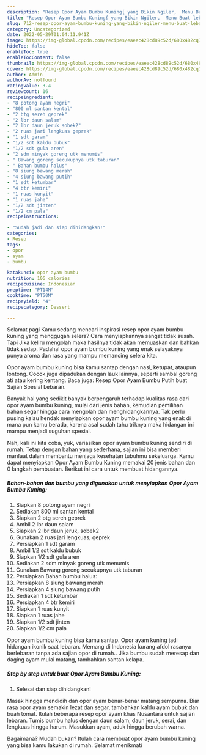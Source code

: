 ```yaml
---
description: "Resep Opor Ayam Bumbu Kuning{ yang Bikin Ngiler,  Menu Buat lebaran"
title: "Resep Opor Ayam Bumbu Kuning{ yang Bikin Ngiler,  Menu Buat lebaran"
slug: 712-resep-opor-ayam-bumbu-kuning-yang-bikin-ngiler-menu-buat-lebaran
category: Uncategorized
date: 2022-05-29T01:04:11.941Z
image: https://img-global.cpcdn.com/recipes/eaeec428cd89c52d/680x482cq70/opor-ayam-bumbu-kuning-foto-resep-utama.jpg
hideToc: false
enableToc: true
enableTocContent: false
thumbnail: https://img-global.cpcdn.com/recipes/eaeec428cd89c52d/680x482cq70/opor-ayam-bumbu-kuning-foto-resep-utama.jpg
cover: https://img-global.cpcdn.com/recipes/eaeec428cd89c52d/680x482cq70/opor-ayam-bumbu-kuning-foto-resep-utama.jpg
author: Admin
authorAv: notfound
ratingvalue: 3.4
reviewcount: 16
recipeingredient:
- "8 potong ayam negri"
- "800 ml santan kental"
- "2 btg sereh geprek"
- "2 lbr daun salam"
- "2 lbr daun jeruk sobek2"
- "2 ruas jari lengkuas geprek"
- "1 sdt garam"
- "1/2 sdt kaldu bubuk"
- "1/2 sdt gula aren"
- "2 sdm minyak goreng utk menumis"
- " Bawang goreng secukupnya utk taburan"
- " Bahan bumbu halus"
- "8 siung bawang merah"
- "4 siung bawang putih"
- "1 sdt ketumbar"
- "4 btr kemiri"
- "1 ruas kunyit"
- "1 ruas jahe"
- "1/2 sdt jinten"
- "1/2 cm pala"
recipeinstructions:

- "Sudah jadi dan siap dihidangkan!"
categories:
- Resep
tags:
- opor
- ayam
- bumbu

katakunci: opor ayam bumbu 
nutrition: 106 calories
recipecuisine: Indonesian
preptime: "PT14M"
cooktime: "PT50M"
recipeyield: "4"
recipecategory: Dessert

---
```



Selamat pagi Kamu sedang mencari inspirasi resep opor ayam bumbu kuning yang menggugah selera? Cara menyiapkannya sangat tidak susah. Tapi Jika keliru mengolah maka hasilnya tidak akan memuaskan dan bahkan tidak sedap. Padahal opor ayam bumbu kuning yang enak selayaknya punya aroma dan rasa yang mampu memancing selera kita.


Opor ayam bumbu kuning bisa kamu santap dengan nasi, ketupat, ataupun lontong. Cocok juga dipadukan dengan lauk lainnya, seperti sambal goreng ati atau kering kentang. Baca juga: Resep Opor Ayam Bumbu Putih buat Sajian Spesial Lebaran.

Banyak hal yang sedikit banyak berpengaruh terhadap kualitas rasa dari opor ayam bumbu kuning, mulai dari jenis bahan, kemudian pemilihan bahan segar hingga cara mengolah dan menghidangkannya. Tak perlu pusing kalau hendak menyiapkan opor ayam bumbu kuning yang enak di mana pun kamu berada, karena asal sudah tahu triknya maka hidangan ini mampu menjadi suguhan spesial.


Nah, kali ini kita coba, yuk, variasikan opor ayam bumbu kuning sendiri di rumah. Tetap dengan bahan yang sederhana, sajian ini bisa memberi manfaat dalam membantu menjaga kesehatan tubuhmu sekeluarga. Kamu dapat menyiapkan Opor Ayam Bumbu Kuning memakai 20 jenis bahan dan 0 langkah pembuatan. Berikut ini cara untuk membuat hidangannya.

<!--inarticleads1-->

##### Bahan-bahan dan bumbu yang digunakan untuk menyiapkan Opor Ayam Bumbu Kuning:

1. Siapkan 8 potong ayam negri
1. Sediakan 800 ml santan kental
1. Siapkan 2 btg sereh geprek
1. Ambil 2 lbr daun salam
1. Siapkan 2 lbr daun jeruk, sobek2
1. Gunakan 2 ruas jari lengkuas, geprek
1. Persiapkan 1 sdt garam
1. Ambil 1/2 sdt kaldu bubuk
1. Siapkan 1/2 sdt gula aren
1. Sediakan 2 sdm minyak goreng utk menumis
1. Gunakan  Bawang goreng secukupnya utk taburan
1. Persiapkan  Bahan bumbu halus:
1. Persiapkan 8 siung bawang merah
1. Persiapkan 4 siung bawang putih
1. Sediakan 1 sdt ketumbar
1. Persiapkan 4 btr kemiri
1. Siapkan 1 ruas kunyit
1. Siapkan 1 ruas jahe
1. Siapkan 1/2 sdt jinten
1. Siapkan 1/2 cm pala


Opor ayam bumbu kuning bisa kamu santap. Opor ayam kuning jadi hidangan ikonik saat lebaran. Memang di Indonesia kurang afdol rasanya berlebaran tanpa ada sajian opor di rumah.. Jika bumbu sudah meresap dan daging ayam mulai matang, tambahkan santan kelapa. 

<!--inarticleads2-->

##### Step by step untuk buat Opor Ayam Bumbu Kuning:


1. Selesai dan siap dihidangkan!

Masak hingga mendidih dan opor ayam benar-benar matang sempurna. Biar rasa opor ayam semakin lezat dan segar, tambahkan kaldu ayam bubuk dan buah tomat. Itulah beberapa resep opor ayam khas Nusantara untuk sajian lebaran. Tumis bumbu halus dengan daun salam, daun jeruk, serai, dan lengkuas hingga harum. Masukkan ayam, aduk hingga berubah warna. 

Bagaimana? Mudah bukan? Itulah cara membuat opor ayam bumbu kuning yang bisa kamu lakukan di rumah. Selamat menikmati

